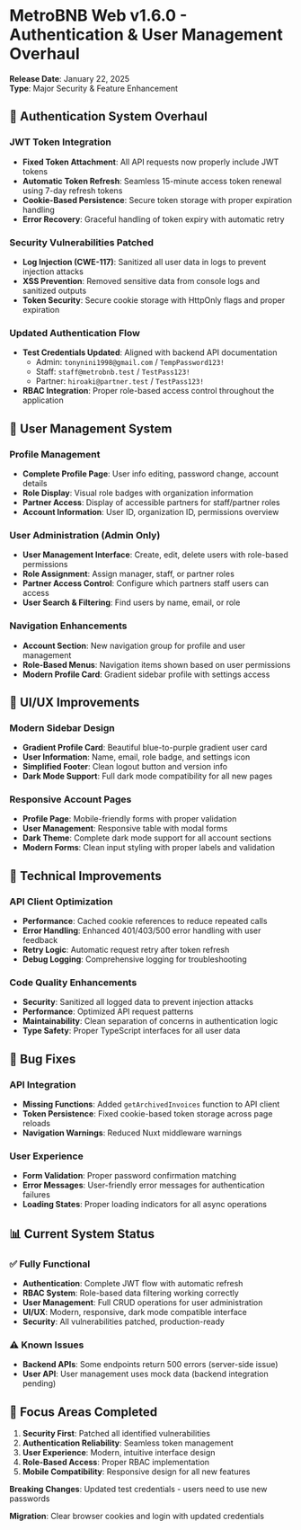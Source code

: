 # MetroBNB Web v1.6.0 - Authentication & User Management Overhaul

**Release Date**: January 22, 2025  
**Type**: Major Security & Feature Enhancement

## 🔐 Authentication System Overhaul

### JWT Token Integration
- **Fixed Token Attachment**: All API requests now properly include JWT tokens
- **Automatic Token Refresh**: Seamless 15-minute access token renewal using 7-day refresh tokens
- **Cookie-Based Persistence**: Secure token storage with proper expiration handling
- **Error Recovery**: Graceful handling of token expiry with automatic retry

### Security Vulnerabilities Patched
- **Log Injection (CWE-117)**: Sanitized all user data in logs to prevent injection attacks
- **XSS Prevention**: Removed sensitive data from console logs and sanitized outputs
- **Token Security**: Secure cookie storage with HttpOnly flags and proper expiration

### Updated Authentication Flow
- **Test Credentials Updated**: Aligned with backend API documentation
  - Admin: `tonynini1998@gmail.com` / `TempPassword123!`
  - Staff: `staff@metrobnb.test` / `TestPass123!`
  - Partner: `hiroaki@partner.test` / `TestPass123!`
- **RBAC Integration**: Proper role-based access control throughout the application

## 👥 User Management System

### Profile Management
- **Complete Profile Page**: User info editing, password change, account details
- **Role Display**: Visual role badges with organization information
- **Partner Access**: Display of accessible partners for staff/partner roles
- **Account Information**: User ID, organization ID, permissions overview

### User Administration (Admin Only)
- **User Management Interface**: Create, edit, delete users with role-based permissions
- **Role Assignment**: Assign manager, staff, or partner roles
- **Partner Access Control**: Configure which partners staff users can access
- **User Search & Filtering**: Find users by name, email, or role

### Navigation Enhancements
- **Account Section**: New navigation group for profile and user management
- **Role-Based Menus**: Navigation items shown based on user permissions
- **Modern Profile Card**: Gradient sidebar profile with settings access

## 🎨 UI/UX Improvements

### Modern Sidebar Design
- **Gradient Profile Card**: Beautiful blue-to-purple gradient user card
- **User Information**: Name, email, role badge, and settings icon
- **Simplified Footer**: Clean logout button and version info
- **Dark Mode Support**: Full dark mode compatibility for all new pages

### Responsive Account Pages
- **Profile Page**: Mobile-friendly forms with proper validation
- **User Management**: Responsive table with modal forms
- **Dark Theme**: Complete dark mode support for all account sections
- **Modern Forms**: Clean input styling with proper labels and validation

## 🔧 Technical Improvements

### API Client Optimization
- **Performance**: Cached cookie references to reduce repeated calls
- **Error Handling**: Enhanced 401/403/500 error handling with user feedback
- **Retry Logic**: Automatic request retry after token refresh
- **Debug Logging**: Comprehensive logging for troubleshooting

### Code Quality Enhancements
- **Security**: Sanitized all logged data to prevent injection attacks
- **Performance**: Optimized API request patterns
- **Maintainability**: Clean separation of concerns in authentication logic
- **Type Safety**: Proper TypeScript interfaces for all user data

## 🐛 Bug Fixes

### API Integration
- **Missing Functions**: Added `getArchivedInvoices` function to API client
- **Token Persistence**: Fixed cookie-based token storage across page reloads
- **Navigation Warnings**: Reduced Nuxt middleware warnings

### User Experience
- **Form Validation**: Proper password confirmation matching
- **Error Messages**: User-friendly error messages for authentication failures
- **Loading States**: Proper loading indicators for all async operations

## 📊 Current System Status

### ✅ Fully Functional
- **Authentication**: Complete JWT flow with automatic refresh
- **RBAC System**: Role-based data filtering working correctly
- **User Management**: Full CRUD operations for user administration
- **UI/UX**: Modern, responsive, dark mode compatible interface
- **Security**: All vulnerabilities patched, production-ready

### ⚠️ Known Issues
- **Backend APIs**: Some endpoints return 500 errors (server-side issue)
- **User API**: User management uses mock data (backend integration pending)

## 🎯 Focus Areas Completed

1. **Security First**: Patched all identified vulnerabilities
2. **Authentication Reliability**: Seamless token management
3. **User Experience**: Modern, intuitive interface design
4. **Role-Based Access**: Proper RBAC implementation
5. **Mobile Compatibility**: Responsive design for all new features

**Breaking Changes**: Updated test credentials - users need to use new passwords

**Migration**: Clear browser cookies and login with updated credentials